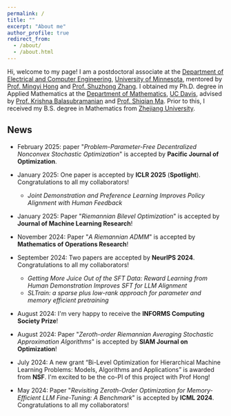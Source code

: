 ```yaml
---
permalink: /
title: ""
excerpt: "About me"
author_profile: true
redirect_from: 
  - /about/
  - /about.html
---
```


Hi, welcome to my page! I am a postdoctoral associate at the [Department of Electrical and Computer Engineering](https://cse.umn.edu/ece), [University of Minnesota](https://twin-cities.umn.edu/), mentored by [Prof. Mingyi Hong](https://people.ece.umn.edu/~mhong/mingyi.html) and [Prof. Shuzhong Zhang](https://sites.google.com/umn.edu/shuzhong-zhang). I obtained my Ph.D. degree in Applied Mathematics at the [Department of Mathematics](https://math.ucdavis.edu/), [UC Davis](https://www.ucdavis.edu/), advised by [Prof. Krishna Balasubramanian](https://sites.google.com/view/kriznakumar/) and [Prof. Shiqian Ma](https://sqma.rice.edu/). Prior to this, I received my B.S. degree in Mathematics from [Zhejiang University](http://www.zju.edu.cn/english/). 

## News

- February 2025: paper "*Problem-Parameter-Free Decentralized Nonconvex Stochastic Optimization*" is accepted by **Pacific Journal of Optimization**.

- January 2025: One paper is accepted by **ICLR 2025** (**Spotlight**). Congratulations to all my collaborators!
  - *Joint Demonstration and Preference Learning Improves Policy Alignment with Human Feedback*

- January 2025: Paper "*Riemannian Bilevel Optimization*" is accepted by **Journal of Machine Learning Research**!

- November 2024: Paper "*A Riemannian ADMM*" is accepted by **Mathematics of Operations Research**!

- September 2024: Two papers are accepted by **NeurIPS 2024**. Congratulations to all my collaborators!
  - *Getting More Juice Out of the SFT Data: Reward Learning from Human Demonstration Improves SFT for LLM Alignment*
  - *SLTrain: a sparse plus low-rank approach for parameter and memory efficient pretraining*

- August 2024: I'm very happy to receive the **INFORMS Computing Society Prize**!

- August 2024: Paper "*Zeroth-order Riemannian Averaging Stochastic Approximation Algorithms*" is accepted by **SIAM Journal on Optimization**!

- July 2024: A new grant “Bi-Level Optimization for Hierarchical Machine Learning Problems: Models, Algorithms and Applications” is awarded from **NSF**. I'm excited to be the co-PI of this project with Prof Hong!

- May 2024: Paper "*Revisiting Zeroth-Order Optimization for Memory-Efficient LLM Fine-Tuning: A Benchmark*" is accepted by **ICML 2024**. Congratulations to all my collaborators!
